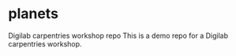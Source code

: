 # planets
Digilab carpentries workshop repo
This is a demo repo for a Digilab carpentries workshop.
